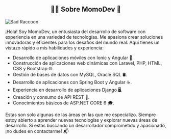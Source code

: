 <section>
  <h2 align="center">👨‍💻 Sobre MomoDev 🚀</h2>
  <img src="https://cdn.leonardo.ai/users/40344ce2-26b2-4ac4-9a5c-2672816e4111/generations/e295c5cf-885c-4d05-acad-12344c4fa929/Default_Sad_raccoon_looking_down_animation_style_Studio_Ghibli_0.jpg" alt="Sad Raccoon">
  <p>
    ¡Hola! Soy MomoDev, un entusiasta del desarrollo de software con experiencia en una variedad de tecnologías. Me apasiona crear soluciones innovadoras y eficientes para los desafíos del mundo real. Aquí tienes un vistazo rápido a mis habilidades y experiencia:
  </p>
  <ul>
    <li>Desarrollo de aplicaciones móviles con Ionic y Angular 📱.</li>
    <li>Construcción de aplicaciones web dinámicas con Laravel, PHP, HTML, CSS y Bootstrap 🌐.</li>
    <li>Gestión de bases de datos con MySQL, Oracle SQL 🛢️.</li>
    <li>Desarrollo de aplicaciones con Spring Boot y Angular ☕.</li>
    <li>Experiencia en desarrollo de aplicaciones Django 🖥️.</li>
    <li>Creación y consumo de API REST 🔄.</li>
    <li>Conocimientos básicos de ASP.NET CORE 6 🎓.</li>
  </ul>
  <p>
    Estas son solo algunas de las áreas en las que me especializo. Siempre estoy abierto a aprender nuevas tecnologías y explorar nuevas áreas de desarrollo. Si estás buscando un desarrollador comprometido y apasionado, ¡no dudes en contactarme! 📬
  </p>
</section>


